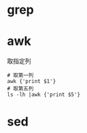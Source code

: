 # grep

# awk

取指定列

```shell
# 取第一列 
awk {'print $1'}
# 取第五列
ls -lh |awk {'print $5'}
```







# sed

